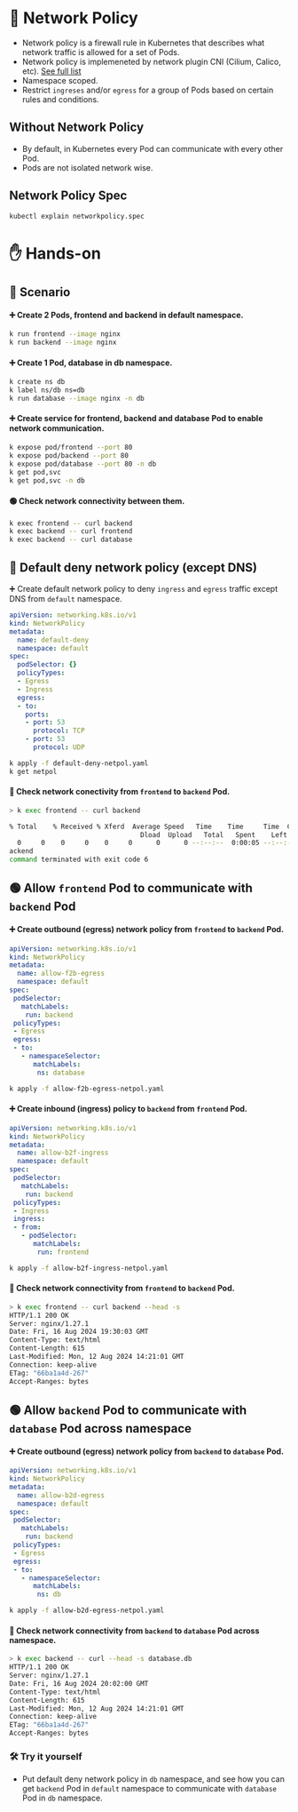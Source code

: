 # 🔐 Network Policy

- Network policy is a firewall rule in Kubernetes that describes what network traffic is allowed for a set of Pods.
- Network policy is implemeneted by network plugin CNI (Cilium, Calico, etc). [See full list](https://landscape.cncf.io/?view-mode=card&classify=category&sort-by=name&sort-direction=asc#runtime--cloud-native-network)
- Namespace scoped.
- Restrict `ingreses` and/or `egress` for a group of Pods based on certain rules and conditions.

## Without Network Policy
- By default, in Kubernetes every Pod can communicate with every other Pod.
- Pods are not isolated network wise.

## Network Policy Spec

```sh
kubectl explain networkpolicy.spec
```

# ✋ Hands-on

## 🎯 Scenario

#### ➕ Create 2 Pods, frontend and backend in default namespace.

```sh
k run frontend --image nginx
k run backend --image nginx
```

#### ➕ Create 1 Pod, database in db namespace.

```sh
k create ns db
k label ns/db ns=db
k run database --image nginx -n db
```

#### ➕ Create service for frontend, backend and database Pod to enable network communication.

```sh
k expose pod/frontend --port 80
k expose pod/backend --port 80
k expose pod/database --port 80 -n db
k get pod,svc
k get pod,svc -n db
```

#### 🟢 Check network connectivity between them.

```sh
k exec frontend -- curl backend
k exec backend -- curl frontend
k exec backend -- curl database
```


## 🛑 Default deny network policy (except DNS)

➕ Create default network policy to deny `ingress` and `egress` traffic except DNS from `default` namespace.

```yaml
apiVersion: networking.k8s.io/v1
kind: NetworkPolicy
metadata:
  name: default-deny
  namespace: default
spec:
  podSelector: {}
  policyTypes:
  - Egress
  - Ingress
  egress:
  - to:
    ports:
    - port: 53
      protocol: TCP
    - port: 53
      protocol: UDP
```

```sh
k apply -f default-deny-netpol.yaml
k get netpol
```


#### 🔗 Check network conectivity from `frontend` to `backend` Pod.

```sh
> k exec frontend -- curl backend

% Total    % Received % Xferd  Average Speed   Time    Time     Time  Current
                                 Dload  Upload   Total   Spent    Left  Speed
  0     0    0     0    0     0      0      0 --:--:--  0:00:05 --:--:--     0curl: (6) Could not resolve host: b
ackend
command terminated with exit code 6
```

## 🟢 Allow `frontend` Pod to communicate with `backend` Pod

#### ➕ Create outbound (egress) network policy from `frontend` to `backend` Pod.

```yaml
apiVersion: networking.k8s.io/v1
kind: NetworkPolicy
metadata:
  name: allow-f2b-egress
  namespace: default
spec:
 podSelector:
   matchLabels:
    run: backend
 policyTypes:
 - Egress
 egress:
 - to:
   - namespaceSelector:
      matchLabels:
       ns: database
```

```sh
k apply -f allow-f2b-egress-netpol.yaml
```

#### ➕ Create inbound (ingress) policy to `backend` from `frontend` Pod.

```yaml
apiVersion: networking.k8s.io/v1
kind: NetworkPolicy
metadata:
  name: allow-b2f-ingress
  namespace: default
spec:
 podSelector:
   matchLabels:
    run: backend
 policyTypes:
 - Ingress
 ingress:
 - from:
   - podSelector:
      matchLabels:
       run: frontend
```

```sh
k apply -f allow-b2f-ingress-netpol.yaml
```

#### 🔗 Check network connectivity from `frontend` to `backend` Pod.

```sh
> k exec frontend -- curl backend --head -s
HTTP/1.1 200 OK
Server: nginx/1.27.1
Date: Fri, 16 Aug 2024 19:30:03 GMT
Content-Type: text/html
Content-Length: 615
Last-Modified: Mon, 12 Aug 2024 14:21:01 GMT
Connection: keep-alive
ETag: "66ba1a4d-267"
Accept-Ranges: bytes
```


## 🟢 Allow `backend` Pod to communicate with `database` Pod across namespace

#### ➕ Create outbound (egress) network policy from `backend` to `database` Pod.

```yaml
apiVersion: networking.k8s.io/v1
kind: NetworkPolicy
metadata:
  name: allow-b2d-egress
  namespace: default
spec:
 podSelector:
   matchLabels:
    run: backend
 policyTypes:
 - Egress
 egress:
 - to:
   - namespaceSelector:
      matchLabels:
       ns: db
```

```sh
k apply -f allow-b2d-egress-netpol.yaml
```

#### 🔗 Check network connectivity from `backend` to `database` Pod across namespace.

```sh
> k exec backend -- curl --head -s database.db
HTTP/1.1 200 OK
Server: nginx/1.27.1
Date: Fri, 16 Aug 2024 20:02:00 GMT
Content-Type: text/html
Content-Length: 615
Last-Modified: Mon, 12 Aug 2024 14:21:01 GMT
Connection: keep-alive
ETag: "66ba1a4d-267"
Accept-Ranges: bytes
```

### 🛠️ Try it yourself
- Put default deny network policy in `db` namespace, and see how you can get `backend` Pod in `default` namespace to communicate with `database` Pod in `db` namespace.

